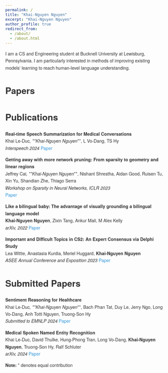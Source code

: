 ```yaml
---
permalink: /
title: "Khai-Nguyen Nguyen"
excerpt: "Khai-Nguyen Nguyen"
author_profile: true
redirect_from: 
  - /about/
  - /about.html
---
```

<style>
body {
    font-family: "Helvetica Neue", Arial, sans-serif;
    font-size: 14px;
    line-height: 1.6;
    color: #333;
}

code {
    font-family: "Source Code Pro", monospace;
    font-size: 12px;
    background-color: #f9f9f9;
    padding: 2px 4px;
    border-radius: 4px;
    color: #c7254e;
    background-color: #f9f2f4;
}

a {
    color: #3498db;
    text-decoration: none;
}

a:hover {
    text-decoration: underline;
}
</style>

I am a CS and Engineering student at Bucknell University at Lewisburg, Pennsylvania. I am particularly interested in methods of improving existing models' learning to reach human-level language understanding.

Papers
====

Publications
=====
**Real-time Speech Summarization for Medical Conversations** <br>
Khai Le-Duc<sup>*</sup>, **Khai-Nguyen Nguyen<sup>*</sup>**, L Vo-Dang, TS Hy<br>
_Interspeech 2024_
[Paper](https://arxiv.org/pdf/2406.15888)

**Getting away with more network pruning: From sparsity to geometry and linear regions** <br> 
Jeffrey Cai<sup>*</sup>, **Khai-Nguyen Nguyen<sup>*</sup>**, Nishant Shrestha, Aidan Good, Ruisen Tu, Xin Yu, Shandian Zhe, Thiago Serra <br>
_Workshop on Sparsity in Neural Networks, ICLR 2023_ <br>
[Paper](https://arxiv.org/pdf/2301.07966)

**Like a bilingual baby: The advantage of visually grounding a bilingual language model** <br>
**Khai-Nguyen Nguyen**, Zixin Tang, Ankur Mali, M Alex Kelly<br>
_arXiv, 2022_
[Paper](https://arxiv.org/pdf/2210.05487)

**Important and Difficult Topics in CS2: An Expert Consensus via Delphi Study** <br>
Lea Wittie, Anastasia Kurdia, Meriel Huggard, **Khai-Nguyen Nguyen** <br>
_ASEE Annual Conference and Exposition 2023_
[Paper](https://www.tara.tcd.ie/bitstream/handle/2262/104028/important-and-difficult-topics-in-cs2-an-expert-consensus-via-delphi-study.pdf?sequence=1)

Submitted Papers
=====
**Sentiment Reasoning for Healthcare** <br>
Khai Le-Duc<sup>*</sup>, **Khai-Nguyen Nguyen<sup>*</sup>**, Bach Phan Tat, Duy Le, Jerry Ngo, Long Vo-Dang, Anh Totti Nguyen, Truong-Son Hy <br>
_Submitted to EMNLP 2024_
[Paper](https://arxiv.org/pdf/2407.21054)

**Medical Spoken Named Entity Recognition** <br>
Khai Le-Duc, David Thulke, Hung-Phong Tran, Long Vo-Dang, **Khai-Nguyen Nguyen**, Truong-Son Hy, Ralf Schluter <br>
_arXiv, 2024_
[Paper](https://arxiv.org/pdf/2406.13337)

**Note:** * denotes equal contribution
